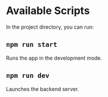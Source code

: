 # Available Scripts

In the project directory, you can run:

## `npm run start`

Runs the app in the development mode.

## `npm run dev`

Launches the backend server.
